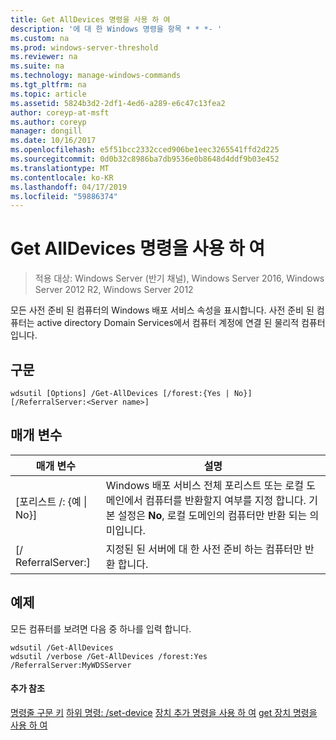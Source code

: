 ```yaml
---
title: Get AllDevices 명령을 사용 하 여
description: '에 대 한 Windows 명령을 항목 * * *- '
ms.custom: na
ms.prod: windows-server-threshold
ms.reviewer: na
ms.suite: na
ms.technology: manage-windows-commands
ms.tgt_pltfrm: na
ms.topic: article
ms.assetid: 5824b3d2-2df1-4ed6-a289-e6c47c13fea2
author: coreyp-at-msft
ms.author: coreyp
manager: dongill
ms.date: 10/16/2017
ms.openlocfilehash: e5f51bcc2332cced906be1eec3265541ffd2d225
ms.sourcegitcommit: 0d0b32c8986ba7db9536e0b8648d4ddf9b03e452
ms.translationtype: MT
ms.contentlocale: ko-KR
ms.lasthandoff: 04/17/2019
ms.locfileid: "59886374"
---
```

# <a name="using-the-get-alldevices-command"></a>Get AllDevices 명령을 사용 하 여

>적용 대상: Windows Server (반기 채널), Windows Server 2016, Windows Server 2012 R2, Windows Server 2012

모든 사전 준비 된 컴퓨터의 Windows 배포 서비스 속성을 표시합니다. 사전 준비 된 컴퓨터는 active directory Domain Services에서 컴퓨터 계정에 연결 된 물리적 컴퓨터입니다.
## <a name="syntax"></a>구문
```
wdsutil [Options] /Get-AllDevices [/forest:{Yes | No}] [/ReferralServer:<Server name>]
```
## <a name="parameters"></a>매개 변수
|매개 변수|설명|
|-------|--------|
|[포리스트 /: {예 &#124; No}]|Windows 배포 서비스 전체 포리스트 또는 로컬 도메인에서 컴퓨터를 반환할지 여부를 지정 합니다. 기본 설정은 **No**, 로컬 도메인의 컴퓨터만 반환 되는 의미입니다.|
|[/ ReferralServer:<Server name>]|지정된 된 서버에 대 한 사전 준비 하는 컴퓨터만 반환 합니다.|
## <a name="BKMK_examples"></a>예제
모든 컴퓨터를 보려면 다음 중 하나를 입력 합니다.
```
wdsutil /Get-AllDevices
wdsutil /verbose /Get-AllDevices /forest:Yes /ReferralServer:MyWDSServer
```
#### <a name="additional-references"></a>추가 참조
[명령줄 구문 키](command-line-syntax-key.md)
[하위 명령: /set-device](subcommand-set-device.md)
[장치 추가 명령을 사용 하 여](using-the-add-device-command.md)
[get 장치 명령을 사용 하 여](using-the-get-device-command.md)
